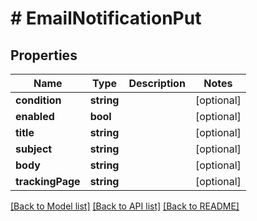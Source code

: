 # # EmailNotificationPut

## Properties

Name | Type | Description | Notes
------------ | ------------- | ------------- | -------------
**condition** | **string** |  | [optional] 
**enabled** | **bool** |  | [optional] 
**title** | **string** |  | [optional] 
**subject** | **string** |  | [optional] 
**body** | **string** |  | [optional] 
**trackingPage** | **string** |  | [optional] 

[[Back to Model list]](../../README.md#documentation-for-models) [[Back to API list]](../../README.md#documentation-for-api-endpoints) [[Back to README]](../../README.md)


